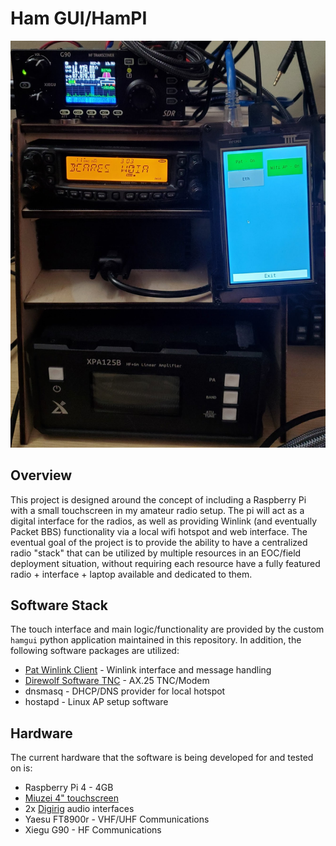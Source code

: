# Ham GUI/HamPI

![example image of project in use](/images/20230523_125758.jpg)

## Overview
This project is designed around the concept of including a Raspberry Pi with a small touchscreen in my amateur radio setup. The pi will act as a digital interface for the radios, as well as providing Winlink (and eventually Packet BBS) functionality via a local wifi hotspot and web interface. The eventual goal of the project is to provide the ability to have a centralized radio "stack" that can be utilized by multiple resources in an EOC/field deployment situation, without requiring each resource have a fully featured radio + interface + laptop available and dedicated to them. 

## Software Stack
The touch interface and main logic/functionality are provided by the custom `hamgui` python application maintained in this repository. In addition, the following software packages are utilized:

* [Pat Winlink Client](https://getpat.io) - Winlink interface and message handling
* [Direwolf Software TNC](https://github.com/wb2osz/direwolf) - AX.25 TNC/Modem
* dnsmasq - DHCP/DNS provider for local hotspot
* hostapd - Linux AP setup software

## Hardware
The current hardware that the software is being developed for and tested on is:

* Raspberry Pi 4 - 4GB
* [Miuzei 4" touchscreen](https://www.amazon.com/Miuzei-Raspberry-Full-Angle-Heatsinks-Raspbian/dp/B07XBVF1C9)
* 2x [Digirig](https://digirig.net/) audio interfaces
* Yaesu FT8900r - VHF/UHF Communications
* Xiegu G90 - HF Communications

